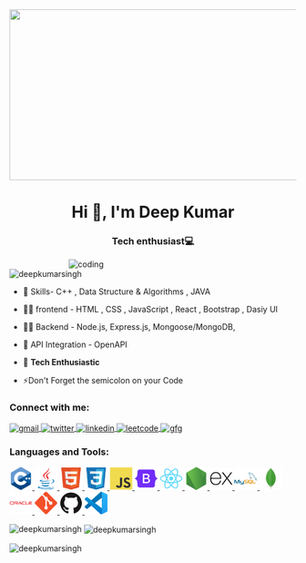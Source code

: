 <img width="1200" src="https://media0.giphy.com/media/v1.Y2lkPTc5MGI3NjExMHpienF2NXV5YmtjY3p2dXA1bWd3YnVwbmd6aW8xOHdubW85azdraCZlcD12MV9pbnRlcm5hbF9naWZfYnlfaWQmY3Q9Zw/f3iwJFOVOwuy7K6FFw/giphy.gif" align="center" height=300 width=300>
<h1 align="center">Hi 👋, I'm Deep Kumar</h1>
<h3 align="center">Tech enthusiast💻</h3>

<img align="right" alt="coding" width="400" src="https://cdn.dribbble.com/users/730703/screenshots/6581243/avento.gif">

<p align="left">
  <img src="https://portfolio-deepkumar.vercel.app/assets/profile2-NUDnE52L.png" alt="deepkumarsingh" width="100" />
</p>


- 🌱 Skills- C++ , Data Structure & Algorithms , JAVA
- 🧑‍💻 frontend - HTML , CSS , JavaScript , React , Bootstrap , Dasiy UI 
- 🧑‍💻 Backend - Node.js, Express.js, Mongoose/MongoDB,
- 🤖 API Integration  - OpenAPI 
- 💬 **Tech Enthusiastic**

- ⚡Don't Forget the semicolon on your Code

<h3 align="left">Connect with me:</h3>
<p align="left">
  <a href="mailto:deep01968@gmail.com" target="_blank">
    <img align="center" src="https://logos-world.net/wp-content/uploads/2020/11/Gmail-Logo.png" alt="gmail" height="30" width="40" />
  </a>
  <a href="https://x.com/Deepkumar220172?t=96T9RwVqJiSl3fnz1_D0Vg&s=09" target="_blank">
    <img align="center" src="https://cdn.jsdelivr.net/gh/devicons/devicon/icons/twitter/twitter-original.svg" alt="twitter" height="30" width="40" />
  </a>
  <a href="https://www.linkedin.com/in/deep-kumar-081784222/" target="_blank">
    <img align="center" src="https://cdn.jsdelivr.net/gh/devicons/devicon/icons/linkedin/linkedin-original.svg" alt="linkedin" height="30" width="40" />
  </a>
  <a href="https://www.leetcode.com/deepkumarsingh0611" target="_blank">
    <img align="center" src="https://raw.githubusercontent.com/rahuldkjain/github-profile-readme-generator/master/src/images/icons/Social/leet-code.svg" alt="leetcode" height="30" width="40" />
  </a>
  <a href="https://www.geeksforgeeks.org/user/deep0v5ay/" target="_blank">
    <img align="center" src="https://upload.wikimedia.org/wikipedia/commons/4/43/GeeksforGeeks.svg" alt="gfg" height="30" width="40" />
  </a>
</p>


<h3 align="left">Languages and Tools:</h3>
<p align="left">
  <!-- Programming Languages -->
  <a href="https://www.w3schools.com/cpp/" target="_blank" rel="noreferrer">
    <img src="https://raw.githubusercontent.com/devicons/devicon/master/icons/cplusplus/cplusplus-original.svg" alt="cplusplus" width="40" height="40"/>
  </a>
  <a href="https://www.java.com" target="_blank" rel="noreferrer">
    <img src="https://raw.githubusercontent.com/devicons/devicon/master/icons/java/java-original.svg" alt="java" width="40" height="40"/>
  </a>
  <a href="https://developer.mozilla.org/en-US/docs/Web/HTML" target="_blank" rel="noreferrer">
    <img src="https://raw.githubusercontent.com/devicons/devicon/master/icons/html5/html5-original.svg" alt="html5" width="40" height="40"/>
  </a>
  <a href="https://developer.mozilla.org/en-US/docs/Web/CSS" target="_blank" rel="noreferrer">
    <img src="https://raw.githubusercontent.com/devicons/devicon/master/icons/css3/css3-original.svg" alt="css3" width="40" height="40"/>
  </a>
  <a href="https://developer.mozilla.org/en-US/docs/Web/JavaScript" target="_blank" rel="noreferrer">
    <img src="https://raw.githubusercontent.com/devicons/devicon/master/icons/javascript/javascript-original.svg" alt="javascript" width="40" height="40"/>
  </a>

  <!-- Frameworks and Libraries -->
  <a href="https://getbootstrap.com" target="_blank" rel="noreferrer">
    <img src="https://raw.githubusercontent.com/devicons/devicon/master/icons/bootstrap/bootstrap-plain.svg" alt="bootstrap" width="40" height="40"/>
  </a>
  <a href="https://reactjs.org/" target="_blank" rel="noreferrer">
    <img src="https://raw.githubusercontent.com/devicons/devicon/master/icons/react/react-original.svg" alt="react" width="40" height="40"/>
  </a>
  <a href="https://nodejs.org" target="_blank" rel="noreferrer">
    <img src="https://raw.githubusercontent.com/devicons/devicon/master/icons/nodejs/nodejs-original.svg" alt="nodejs" width="40" height="40"/>
  </a>
  <a href="https://expressjs.com/" target="_blank" rel="noreferrer">
    <img src="https://raw.githubusercontent.com/devicons/devicon/master/icons/express/express-original.svg" alt="express" width="40" height="40"/>
  </a>

  <!-- Databases -->
  <a href="https://www.mysql.com/" target="_blank" rel="noreferrer">
    <img src="https://raw.githubusercontent.com/devicons/devicon/master/icons/mysql/mysql-original-wordmark.svg" alt="mysql" width="40" height="40"/>
  </a>
  <a href="https://www.mongodb.com/" target="_blank" rel="noreferrer">
    <img src="https://raw.githubusercontent.com/devicons/devicon/master/icons/mongodb/mongodb-original.svg" alt="mongodb" width="40" height="40"/>
  </a>
  <a href="https://www.oracle.com/" target="_blank" rel="noreferrer">
    <img src="https://raw.githubusercontent.com/devicons/devicon/master/icons/oracle/oracle-original.svg" alt="oracle" width="40" height="40"/>
  </a>

  <!-- Tools and Platforms -->
  <a href="https://git-scm.com/" target="_blank" rel="noreferrer">
    <img src="https://raw.githubusercontent.com/devicons/devicon/master/icons/git/git-original.svg" alt="git" width="40" height="40"/>
  </a>
  <a href="https://github.com/" target="_blank" rel="noreferrer">
    <img src="https://raw.githubusercontent.com/devicons/devicon/master/icons/github/github-original.svg" alt="github" width="40" height="40"/>
  </a>
  <a href="https://code.visualstudio.com/" target="_blank" rel="noreferrer">
    <img src="https://raw.githubusercontent.com/devicons/devicon/master/icons/vscode/vscode-original.svg" alt="vscode" width="40" height="40"/>
  </a>
</p>


<p><img align="left" src="https://github-readme-stats.vercel.app/api/top-langs?username=deepkumarsingh&show_icons=true&locale=en&layout=compact" alt="deepkumarsingh" /></p>

<p>&nbsp;<img align="center" src="https://github-readme-stats.vercel.app/api?username=deepkumarsingh&show_icons=true&locale=en" alt="deepkumarsingh" /></p>

<p><img align="center" src="https://github-readme-streak-stats.herokuapp.com/?user=deepkumarsingh&" alt="deepkumarsingh" /></p>
